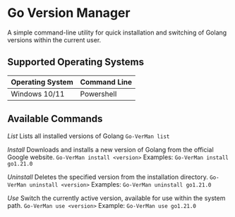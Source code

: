 # Go Version Manager
A simple command-line utility for quick installation and switching of Golang versions within the current user.

## Supported Operating Systems
| Operating System | Command Line |
| ---------------- | ------------ |
| Windows 10/11    | Powershell   |

## Available Commands
*List*
Lists all installed versions of Golang
`Go-VerMan list`

*Install*
Downloads and installs a new version of Golang from the official Google website.
`Go-VerMan install <version>`
Examples:
`Go-VerMan install go1.21.0`

*Uninstall*
Deletes the specified version from the installation directory.
`Go-VerMan uninstall <version>`
Examples:
`Go-VerMan uninstall go1.21.0`

*Use*
Switch the currently active version, available for use within the system path.
`Go-VerMan use <version>`
Example:
`Go-VerMan use go1.21.0`